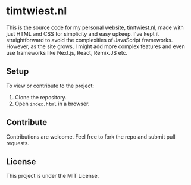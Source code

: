 # timtwiest.nl

This is the source code for my personal website, timtwiest.nl, made with just HTML and CSS for simplicity and easy
upkeep. I've kept it straightforward to avoid the complexities of JavaScript frameworks. However, as the site grows, I
might add more complex features and even use frameworks like Next.js, React, Remix.JS etc.

## Setup

To view or contribute to the project:

1. Clone the repository.
2. Open `index.html` in a browser.

## Contribute

Contributions are welcome. Feel free to fork the repo and submit pull requests.

## License

This project is under the MIT License.
